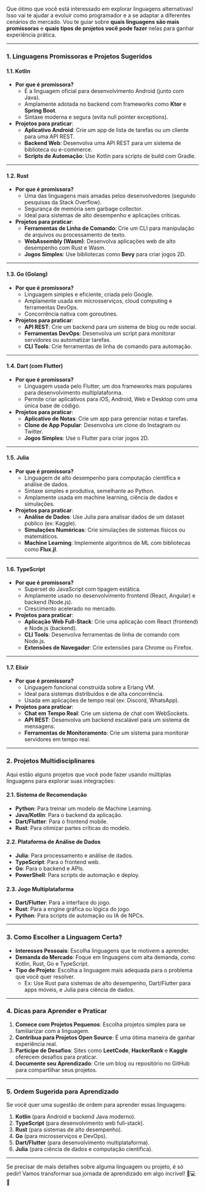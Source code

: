 Que ótimo que você está interessado em explorar linguagens alternativas! Isso vai te ajudar a evoluir como programador e a se adaptar a diferentes cenários do mercado. Vou te guiar sobre **quais linguagens são mais promissoras** e **quais tipos de projetos você pode fazer** nelas para ganhar experiência prática.

---

### **1. Linguagens Promissoras e Projetos Sugeridos**

#### **1.1. Kotlin**
- **Por que é promissora?**
  - É a linguagem oficial para desenvolvimento Android (junto com Java).
  - Amplamente adotada no backend com frameworks como **Ktor** e **Spring Boot**.
  - Sintaxe moderna e segura (evita null pointer exceptions).
- **Projetos para praticar**:
  - **Aplicativo Android**: Crie um app de lista de tarefas ou um cliente para uma API REST.
  - **Backend Web**: Desenvolva uma API REST para um sistema de biblioteca ou e-commerce.
  - **Scripts de Automação**: Use Kotlin para scripts de build com Gradle.

---

#### **1.2. Rust**
- **Por que é promissora?**
  - Uma das linguagens mais amadas pelos desenvolvedores (segundo pesquisas da Stack Overflow).
  - Segurança de memória sem garbage collector.
  - Ideal para sistemas de alto desempenho e aplicações críticas.
- **Projetos para praticar**:
  - **Ferramentas de Linha de Comando**: Crie um CLI para manipulação de arquivos ou processamento de texto.
  - **WebAssembly (Wasm)**: Desenvolva aplicações web de alto desempenho com Rust e Wasm.
  - **Jogos Simples**: Use bibliotecas como **Bevy** para criar jogos 2D.

---

#### **1.3. Go (Golang)**
- **Por que é promissora?**
  - Linguagem simples e eficiente, criada pelo Google.
  - Amplamente usada em microsserviços, cloud computing e ferramentas DevOps.
  - Concorrência nativa com goroutines.
- **Projetos para praticar**:
  - **API REST**: Crie um backend para um sistema de blog ou rede social.
  - **Ferramentas DevOps**: Desenvolva um script para monitorar servidores ou automatizar tarefas.
  - **CLI Tools**: Crie ferramentas de linha de comando para automação.

---

#### **1.4. Dart (com Flutter)**
- **Por que é promissora?**
  - Linguagem usada pelo Flutter, um dos frameworks mais populares para desenvolvimento multiplataforma.
  - Permite criar aplicativos para iOS, Android, Web e Desktop com uma única base de código.
- **Projetos para praticar**:
  - **Aplicativo de Notas**: Crie um app para gerenciar notas e tarefas.
  - **Clone de App Popular**: Desenvolva um clone do Instagram ou Twitter.
  - **Jogos Simples**: Use o Flutter para criar jogos 2D.

---

#### **1.5. Julia**
- **Por que é promissora?**
  - Linguagem de alto desempenho para computação científica e análise de dados.
  - Sintaxe simples e produtiva, semelhante ao Python.
  - Amplamente usada em machine learning, ciência de dados e simulações.
- **Projetos para praticar**:
  - **Análise de Dados**: Use Julia para analisar dados de um dataset público (ex: Kaggle).
  - **Simulações Numéricas**: Crie simulações de sistemas físicos ou matemáticos.
  - **Machine Learning**: Implemente algoritmos de ML com bibliotecas como **Flux.jl**.

---

#### **1.6. TypeScript**
- **Por que é promissora?**
  - Superset do JavaScript com tipagem estática.
  - Amplamente usado no desenvolvimento frontend (React, Angular) e backend (Node.js).
  - Crescimento acelerado no mercado.
- **Projetos para praticar**:
  - **Aplicação Web Full-Stack**: Crie uma aplicação com React (frontend) e Node.js (backend).
  - **CLI Tools**: Desenvolva ferramentas de linha de comando com Node.js.
  - **Extensões de Navegador**: Crie extensões para Chrome ou Firefox.

---

#### **1.7. Elixir**
- **Por que é promissora?**
  - Linguagem funcional construída sobre a Erlang VM.
  - Ideal para sistemas distribuídos e de alta concorrência.
  - Usada em aplicações de tempo real (ex: Discord, WhatsApp).
- **Projetos para praticar**:
  - **Chat em Tempo Real**: Crie um sistema de chat com WebSockets.
  - **API REST**: Desenvolva um backend escalável para um sistema de mensagens.
  - **Ferramentas de Monitoramento**: Crie um sistema para monitorar servidores em tempo real.

---

### **2. Projetos Multidisciplinares**
Aqui estão alguns projetos que você pode fazer usando múltiplas linguagens para explorar suas integrações:

#### **2.1. Sistema de Recomendação**
- **Python**: Para treinar um modelo de Machine Learning.
- **Java/Kotlin**: Para o backend da aplicação.
- **Dart/Flutter**: Para o frontend mobile.
- **Rust**: Para otimizar partes críticas do modelo.

#### **2.2. Plataforma de Análise de Dados**
- **Julia**: Para processamento e análise de dados.
- **TypeScript**: Para o frontend web.
- **Go**: Para o backend e APIs.
- **PowerShell**: Para scripts de automação e deploy.

#### **2.3. Jogo Multiplataforma**
- **Dart/Flutter**: Para a interface do jogo.
- **Rust**: Para a engine gráfica ou lógica do jogo.
- **Python**: Para scripts de automação ou IA de NPCs.

---

### **3. Como Escolher a Linguagem Certa?**
- **Interesses Pessoais**: Escolha linguagens que te motivem a aprender.
- **Demanda do Mercado**: Foque em linguagens com alta demanda, como Kotlin, Rust, Go e TypeScript.
- **Tipo de Projeto**: Escolha a linguagem mais adequada para o problema que você quer resolver.
  - Ex: Use Rust para sistemas de alto desempenho, Dart/Flutter para apps móveis, e Julia para ciência de dados.

---

### **4. Dicas para Aprender e Praticar**
1. **Comece com Projetos Pequenos**: Escolha projetos simples para se familiarizar com a linguagem.
2. **Contribua para Projetos Open Source**: É uma ótima maneira de ganhar experiência real.
3. **Participe de Desafios**: Sites como **LeetCode**, **HackerRank** e **Kaggle** oferecem desafios para praticar.
4. **Documente seu Aprendizado**: Crie um blog ou repositório no GitHub para compartilhar seus projetos.

---

### **5. Ordem Sugerida para Aprendizado**
Se você quer uma sugestão de ordem para aprender essas linguagens:
1. **Kotlin** (para Android e backend Java moderno).
2. **TypeScript** (para desenvolvimento web full-stack).
3. **Rust** (para sistemas de alto desempenho).
4. **Go** (para microsserviços e DevOps).
5. **Dart/Flutter** (para desenvolvimento multiplataforma).
6. **Julia** (para ciência de dados e computação científica).

---

Se precisar de mais detalhes sobre alguma linguagem ou projeto, é só pedir! Vamos transformar sua jornada de aprendizado em algo incrível! 🚀💻😊